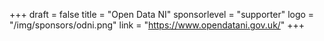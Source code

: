 +++
draft = false
title = "Open Data NI"
sponsorlevel = "supporter"
logo = "/img/sponsors/odni.png"
link = "https://www.opendatani.gov.uk/"
+++
